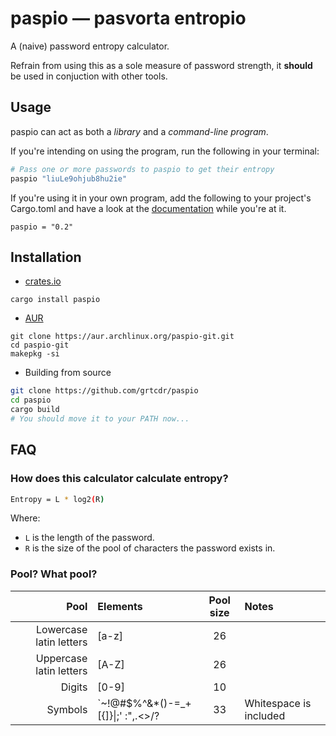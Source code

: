 # paspio — pasvorta entropio

A (naive) password entropy calculator. 

Refrain from using this as a sole measure of password strength, it **should** be
used in conjuction with other tools.

## Usage

paspio can act as both a _library_ and a _command-line program_.

If you're intending on using the program, run the following in your terminal:

```bash
# Pass one or more passwords to paspio to get their entropy
paspio "liuLe9ohjub8hu2ie"
```

If you're using it in your own program, add the following to your project's
Cargo.toml and have a look at the [documentation](https://docs.rs/paspio/latest/paspio/) while you're at it.

```
paspio = "0.2"
```

## Installation

- [crates.io](https://crates.io/crates/paspio)

```
cargo install paspio
```

- [AUR](https://aur.archlinux.org/packages/paspio-git/)

```
git clone https://aur.archlinux.org/paspio-git.git
cd paspio-git
makepkg -si
```

- Building from source

```bash
git clone https://github.com/grtcdr/paspio
cd paspio
cargo build
# You should move it to your PATH now...
```

## FAQ

### How does this calculator calculate entropy?

```bash
Entropy = L * log2(R)
```

Where:
- `L` is the length of the password.
- `R` is the size of the pool of characters the password exists in.

### Pool? What pool?

| Pool                    | Elements | Pool size | Notes |
| -----:                  | :------  | :-------: | :---- |
| Lowercase latin letters | [a-z]    |    26     |       |
| Uppercase latin letters | [A-Z]    |    26     |       |
| Digits                  | [0-9]    |    10     |       |
| Symbols                 | \`~!@#$%^&*()-=_+[{]}\|;' :",.<>/? | 33 | Whitespace is included |
